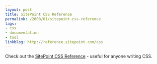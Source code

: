 ```yaml
---
layout: post
title: SitePoint CSS Reference
permalink: /2008/01/sitepoint-css-reference
tags:
- css
- documentation
- tool
linkblog: http://reference.sitepoint.com/css
---
```


Check out the [SitePoint CSS Reference](http://reference.sitepoint.com/css) - useful for anyone writing
CSS.
